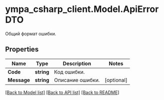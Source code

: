 # ympa_csharp_client.Model.ApiErrorDTO
Общий формат ошибки.

## Properties

Name | Type | Description | Notes
------------ | ------------- | ------------- | -------------
**Code** | **string** | Код ошибки. | 
**Message** | **string** | Описание ошибки. | [optional] 

[[Back to Model list]](../README.md#documentation-for-models) [[Back to API list]](../README.md#documentation-for-api-endpoints) [[Back to README]](../README.md)

